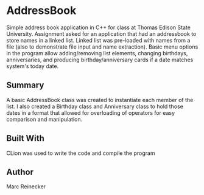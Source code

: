 # AddressBook
Simple address book application in C++ for class at Thomas Edison State University. Assignment asked for an application that had an addressbook to store names in a linked list. Linked list was pre-loaded with names from a file (also to demonstrate file input and name extraction). Basic menu options in the program allow adding/removing list elements, changing birthdays, anniversaries, and producing birthday/anniversary cards if a date matches system's today date.

## Summary
A basic AddressBook class was created to instantiate each member of the list. I also created a Birthday class and Anniversary class to hold those dates in a format that allowed for overloading of operators for easy comparison and manipulation.

## Built With
CLion was used to write the code and compile the program

## Author
Marc Reinecker


